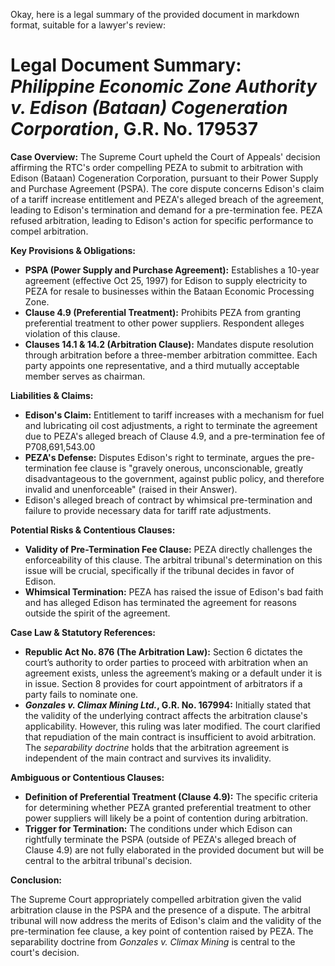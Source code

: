 Okay, here is a legal summary of the provided document in markdown format, suitable for a lawyer's review:

# Legal Document Summary: *Philippine Economic Zone Authority v. Edison (Bataan) Cogeneration Corporation*, G.R. No. 179537

**Case Overview:** The Supreme Court upheld the Court of Appeals' decision affirming the RTC's order compelling PEZA to submit to arbitration with Edison (Bataan) Cogeneration Corporation, pursuant to their Power Supply and Purchase Agreement (PSPA). The core dispute concerns Edison's claim of a tariff increase entitlement and PEZA's alleged breach of the agreement, leading to Edison's termination and demand for a pre-termination fee. PEZA refused arbitration, leading to Edison's action for specific performance to compel arbitration.

**Key Provisions & Obligations:**

*   **PSPA (Power Supply and Purchase Agreement):** Establishes a 10-year agreement (effective Oct 25, 1997) for Edison to supply electricity to PEZA for resale to businesses within the Bataan Economic Processing Zone.
*   **Clause 4.9 (Preferential Treatment):** Prohibits PEZA from granting preferential treatment to other power suppliers. Respondent alleges violation of this clause.
*   **Clauses 14.1 & 14.2 (Arbitration Clause):** Mandates dispute resolution through arbitration before a three-member arbitration committee. Each party appoints one representative, and a third mutually acceptable member serves as chairman.

**Liabilities & Claims:**

*   **Edison's Claim:** Entitlement to tariff increases with a mechanism for fuel and lubricating oil cost adjustments, a right to terminate the agreement due to PEZA's alleged breach of Clause 4.9, and a pre-termination fee of P708,691,543.00
*   **PEZA's Defense:**  Disputes Edison's right to terminate, argues the pre-termination fee clause is "gravely onerous, unconscionable, greatly disadvantageous to the government, against public policy, and therefore invalid and unenforceable" (raised in their Answer).
* Edison's alleged breach of contract by whimsical pre-termination and failure to provide necessary data for tariff rate adjustments.

**Potential Risks & Contentious Clauses:**

*   **Validity of Pre-Termination Fee Clause:** PEZA directly challenges the enforceability of this clause. The arbitral tribunal's determination on this issue will be crucial, specifically if the tribunal decides in favor of Edison.
*   **Whimsical Termination:** PEZA has raised the issue of Edison's bad faith and has alleged Edison has terminated the agreement for reasons outside the spirit of the agreement.

**Case Law & Statutory References:**

*   **Republic Act No. 876 (The Arbitration Law):** Section 6 dictates the court’s authority to order parties to proceed with arbitration when an agreement exists, unless the agreement’s making or a default under it is in issue. Section 8 provides for court appointment of arbitrators if a party fails to nominate one.
*   ***Gonzales v. Climax Mining Ltd.*, G.R. No. 167994:** Initially stated that the validity of the underlying contract affects the arbitration clause's applicability. However, this ruling was later modified.  The court clarified that repudiation of the main contract is insufficient to avoid arbitration. The *separability doctrine* holds that the arbitration agreement is independent of the main contract and survives its invalidity.

**Ambiguous or Contentious Clauses:**

*   **Definition of Preferential Treatment (Clause 4.9):** The specific criteria for determining whether PEZA granted preferential treatment to other power suppliers will likely be a point of contention during arbitration.
*   **Trigger for Termination:**  The conditions under which Edison can rightfully terminate the PSPA (outside of PEZA's alleged breach of Clause 4.9) are not fully elaborated in the provided document but will be central to the arbitral tribunal's decision.

**Conclusion:**

The Supreme Court appropriately compelled arbitration given the valid arbitration clause in the PSPA and the presence of a dispute. The arbitral tribunal will now address the merits of Edison's claim and the validity of the pre-termination fee clause, a key point of contention raised by PEZA. The separability doctrine from *Gonzales v. Climax Mining* is central to the court's decision.
